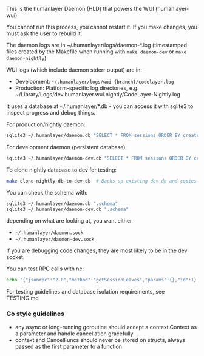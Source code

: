 This is the humanlayer Daemon (HLD) that powers the WUI (humanlayer-wui)

You cannot run this process, you cannot restart it. If you make changes, you must ask the user to rebuild it.

The daemon logs are in ~/.humanlayer/logs/daemon-*.log (timestamped files created by the Makefile when running with `make daemon-dev` or `make daemon-nightly`)

WUI logs (which include daemon stderr output) are in:
- Development: `~/.humanlayer/logs/wui-{branch}/codelayer.log`
- Production: Platform-specific log directories, e.g. ~/Library/Logs/dev.humanlayer.wui.nightly/CodeLayer-Nightly.log

It uses a database at ~/.humanlayer/*.db - you can access it with sqlite3 to inspect progress and debug things.

For production/nightly daemon:
```bash
sqlite3 ~/.humanlayer/daemon.db "SELECT * FROM sessions ORDER BY created_at DESC LIMIT 5;"
```

For development daemon (persistent database):
```bash
sqlite3 ~/.humanlayer/daemon-dev.db "SELECT * FROM sessions ORDER BY created_at DESC LIMIT 5;"
```

To clone nightly database to dev for testing:
```bash
make clone-nightly-db-to-dev-db  # Backs up existing dev db and copies nightly to dev
```

You can check the schema with:
```bash
sqlite3 ~/.humanlayer/daemon.db ".schema"
sqlite3 ~/.humanlayer/daemon-dev.db ".schema"
```


depending on what are looking at, you want either

- `~/.humanlayer/daemon.sock`
- `~/.humanlayer/daemon-dev.sock`

If you are debugging code changes, they are most likely to be in the dev socket.

You can test RPC calls with nc:

```bash
echo '{"jsonrpc":"2.0","method":"getSessionLeaves","params":{},"id":1}' | nc -U SOCKET_PATH | jq '.'
```


For testing guidelines and database isolation requirements, see TESTING.md


### Go style guidelines

- any async or long-running goroutine should accept a context.Context as a parameter and handle cancellation gracefully
- context and CancelFuncs should never be stored on structs, always passed as the first parameter to a function

